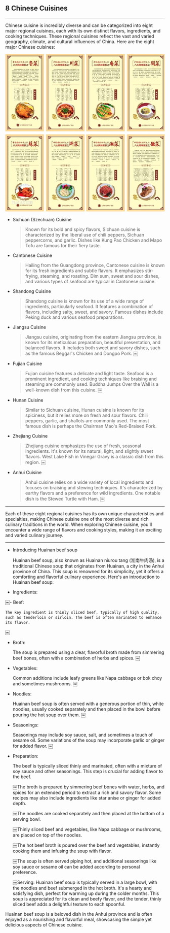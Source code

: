 ## 8 Chinese Cuisines

<hr>

Chinese cuisine is incredibly diverse and can be categorized into eight major regional cuisines, each with its own distinct flavors, ingredients, and cooking techniques. These regional cuisines reflect the vast and varied geography, climate, and cultural influences of China. Here are the eight major Chinese cuisines:

![8 Chinese Cuisines](https://raw.githubusercontent.com/Elliot518/mcp-oss-repo/main/culture/china/cuisine/eight_chn_cuisines.png)

- Sichuan (Szechuan) Cuisine

    > Known for its bold and spicy flavors, Sichuan cuisine is characterized by the liberal use of chili peppers, Sichuan peppercorns, and garlic. Dishes like Kung Pao Chicken and Mapo Tofu are famous for their fiery taste.

- Cantonese Cuisine

    > Hailing from the Guangdong province, Cantonese cuisine is known for its fresh ingredients and subtle flavors. It emphasizes stir-frying, steaming, and roasting. Dim sum, sweet and sour dishes, and various types of seafood are typical in Cantonese cuisine.

- Shandong Cuisine

    > Shandong cuisine is known for its use of a wide range of ingredients, particularly seafood. It features a combination of flavors, including salty, sweet, and savory. Famous dishes include Peking duck and various seafood preparations.

- Jiangsu Cuisine

    > Jiangsu cuisine, originating from the eastern Jiangsu province, is known for its meticulous preparation, beautiful presentation, and balanced flavors. It includes both sweet and savory dishes, such as the famous Beggar's Chicken and Dongpo Pork.
￼
- Fujian Cuisine

    > Fujian cuisine features a delicate and light taste. Seafood is a prominent ingredient, and cooking techniques like braising and steaming are commonly used. Buddha Jumps Over the Wall is a well-known dish from this cuisine.
￼
- Hunan Cuisine

    > Similar to Sichuan cuisine, Hunan cuisine is known for its spiciness, but it relies more on fresh and sour flavors. Chili peppers, garlic, and shallots are commonly used. The most famous dish is perhaps the Chairman Mao's Red-Braised Pork.

- Zhejiang Cuisine

    > Zhejiang cuisine emphasizes the use of fresh, seasonal ingredients. It's known for its natural, light, and slightly sweet flavors. West Lake Fish in Vinegar Gravy is a classic dish from this region.
￼
- Anhui Cuisine

    > Anhui cuisine relies on a wide variety of local ingredients and focuses on braising and stewing techniques. It's characterized by earthy flavors and a preference for wild ingredients. One notable dish is the Stewed Turtle with Ham.
￼
<hr>

Each of these eight regional cuisines has its own unique characteristics and specialties, making Chinese cuisine one of the most diverse and rich culinary traditions in the world. When exploring Chinese cuisine, you'll encounter a wide range of flavors and cooking styles, making it an exciting and varied culinary journey.

<hr>


- Introducing Huainan beef soup


    Huainan beef soup, also known as Huainan niurou tang (淮南牛肉汤), is a traditional Chinese soup that originates from Huainan, a city in the Anhui province of China. This soup is renowned for its simplicity, yet it offers a comforting and flavorful culinary experience. Here's an introduction to Huainan beef soup:

- Ingredients:

￼- Beef: 

    The key ingredient is thinly sliced beef, typically of high quality, such as tenderloin or sirloin. The beef is often marinated to enhance its flavor.
￼
 - Broth: 

    The soup is prepared using a clear, flavorful broth made from simmering beef bones, often with a combination of herbs and spices.
￼
 - Vegetables: 

    Common additions include leafy greens like Napa cabbage or bok choy and sometimes mushrooms.
￼
 - Noodles: 

    Huainan beef soup is often served with a generous portion of thin, white noodles, usually cooked separately and then placed in the bowl before pouring the hot soup over them.
￼

 - Seasonings: 

    Seasonings may include soy sauce, salt, and sometimes a touch of sesame oil. Some variations of the soup may incorporate garlic or ginger for added flavor.
￼
 - Preparation:

    The beef is typically sliced thinly and marinated, often with a mixture of soy  sauce and other seasonings. This step is crucial for adding flavor to the beef.

    ￼The broth is prepared by simmering beef bones with water, herbs, and spices for an extended period to extract a rich and savory flavor. Some recipes may also include ingredients like star anise or ginger for added depth.

    ￼The noodles are cooked separately and then placed at the bottom of a serving bowl.

    ￼Thinly sliced beef and vegetables, like Napa cabbage or mushrooms, are placed on top of the noodles.

    ￼The hot beef broth is poured over the beef and vegetables, instantly cooking them and infusing the soup with flavor.

    ￼The soup is often served piping hot, and additional seasonings like soy sauce or sesame oil can be added according to personal preference.

    ￼Serving: Huainan beef soup is typically served in a large bowl, with the noodles and beef submerged in the hot broth. It's a hearty and satisfying dish, perfect for warming up during the colder months. This soup is appreciated for its clean and beefy flavor, and the tender, thinly sliced beef adds a delightful texture to each spoonful.


Huainan beef soup is a beloved dish in the Anhui province and is often enjoyed as a nourishing and flavorful meal, showcasing the simple yet delicious aspects of Chinese cuisine.

